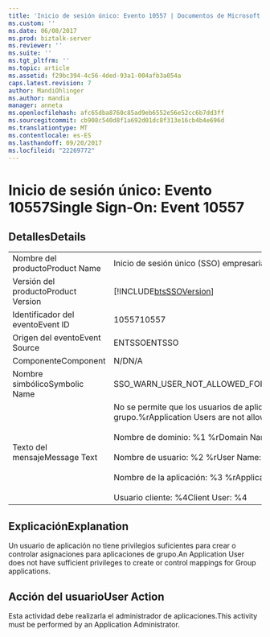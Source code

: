 ```yaml
---
title: 'Inicio de sesión único: Evento 10557 | Documentos de Microsoft'
ms.custom: ''
ms.date: 06/08/2017
ms.prod: biztalk-server
ms.reviewer: ''
ms.suite: ''
ms.tgt_pltfrm: ''
ms.topic: article
ms.assetid: f29bc394-4c56-4ded-93a1-004afb3a054a
caps.latest.revision: 7
author: MandiOhlinger
ms.author: mandia
manager: anneta
ms.openlocfilehash: afc65dba8760c85ad9eb6552e56e52cc6b7dd3ff
ms.sourcegitcommit: cb908c540d8f1a692d01dc8f313e16cb4b4e696d
ms.translationtype: MT
ms.contentlocale: es-ES
ms.lasthandoff: 09/20/2017
ms.locfileid: "22269772"
---
```

# <a name="single-sign-on-event-10557"></a><span data-ttu-id="f9272-102">Inicio de sesión único: Evento 10557</span><span class="sxs-lookup"><span data-stu-id="f9272-102">Single Sign-On: Event 10557</span></span>
## <a name="details"></a><span data-ttu-id="f9272-103">Detalles</span><span class="sxs-lookup"><span data-stu-id="f9272-103">Details</span></span>  
  
|||  
|-|-|  
|<span data-ttu-id="f9272-104">Nombre del producto</span><span class="sxs-lookup"><span data-stu-id="f9272-104">Product Name</span></span>|<span data-ttu-id="f9272-105">Inicio de sesión único (SSO) empresarial</span><span class="sxs-lookup"><span data-stu-id="f9272-105">Enterprise Single Sign-On</span></span>|  
|<span data-ttu-id="f9272-106">Versión del producto</span><span class="sxs-lookup"><span data-stu-id="f9272-106">Product Version</span></span>|[!INCLUDE[btsSSOVersion](../includes/btsssoversion-md.md)]|  
|<span data-ttu-id="f9272-107">Identificador del evento</span><span class="sxs-lookup"><span data-stu-id="f9272-107">Event ID</span></span>|<span data-ttu-id="f9272-108">10557</span><span class="sxs-lookup"><span data-stu-id="f9272-108">10557</span></span>|  
|<span data-ttu-id="f9272-109">Origen del evento</span><span class="sxs-lookup"><span data-stu-id="f9272-109">Event Source</span></span>|<span data-ttu-id="f9272-110">ENTSSO</span><span class="sxs-lookup"><span data-stu-id="f9272-110">ENTSSO</span></span>|  
|<span data-ttu-id="f9272-111">Componente</span><span class="sxs-lookup"><span data-stu-id="f9272-111">Component</span></span>|<span data-ttu-id="f9272-112">N/D</span><span class="sxs-lookup"><span data-stu-id="f9272-112">N/A</span></span>|  
|<span data-ttu-id="f9272-113">Nombre simbólico</span><span class="sxs-lookup"><span data-stu-id="f9272-113">Symbolic Name</span></span>|<span data-ttu-id="f9272-114">SSO_WARN_USER_NOT_ALLOWED_FOR_GROUPS</span><span class="sxs-lookup"><span data-stu-id="f9272-114">SSO_WARN_USER_NOT_ALLOWED_FOR_GROUPS</span></span>|  
|<span data-ttu-id="f9272-115">Texto del mensaje</span><span class="sxs-lookup"><span data-stu-id="f9272-115">Message Text</span></span>|<span data-ttu-id="f9272-116">No se permite que los usuarios de aplicación controlen asignaciones para aplicaciones de grupo.%r</span><span class="sxs-lookup"><span data-stu-id="f9272-116">Application Users are not allowed to control mappings for Group applications.%r</span></span><br /><br /> <span data-ttu-id="f9272-117">Nombre de dominio: %1 %r</span><span class="sxs-lookup"><span data-stu-id="f9272-117">Domain Name: %1%r</span></span><br /><br /> <span data-ttu-id="f9272-118">Nombre de usuario: %2 %r</span><span class="sxs-lookup"><span data-stu-id="f9272-118">User Name: %2%r</span></span><br /><br /> <span data-ttu-id="f9272-119">Nombre de la aplicación: %3 %r</span><span class="sxs-lookup"><span data-stu-id="f9272-119">Application Name: %3%r</span></span><br /><br /> <span data-ttu-id="f9272-120">Usuario cliente: %4</span><span class="sxs-lookup"><span data-stu-id="f9272-120">Client User: %4</span></span>|  
  
## <a name="explanation"></a><span data-ttu-id="f9272-121">Explicación</span><span class="sxs-lookup"><span data-stu-id="f9272-121">Explanation</span></span>  
 <span data-ttu-id="f9272-122">Un usuario de aplicación no tiene privilegios suficientes para crear o controlar asignaciones para aplicaciones de grupo.</span><span class="sxs-lookup"><span data-stu-id="f9272-122">An Application User does not have sufficient privileges to create or control mappings for Group applications.</span></span>  
  
## <a name="user-action"></a><span data-ttu-id="f9272-123">Acción del usuario</span><span class="sxs-lookup"><span data-stu-id="f9272-123">User Action</span></span>  
 <span data-ttu-id="f9272-124">Esta actividad debe realizarla el administrador de aplicaciones.</span><span class="sxs-lookup"><span data-stu-id="f9272-124">This activity must be performed by an Application Administrator.</span></span>
